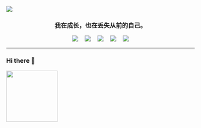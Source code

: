 ![](https://cdn.jsdelivr.net/gh/ye-tutu/blog-cdn@main/picture/1650693278000.gif)
<h3 align="center">我在成长，也在丢失从前的自己。</h3>
<div align="center">
  <a href="https://www.tutime.cn/"><img src="https://img.shields.io/badge/Blog-我的博客-blue"></a>&emsp;
  <a href="https://twitter.com/HiTuYes/"><img src="https://img.shields.io/badge/Twitter-%E6%8E%A8%E7%89%B9-blue"></a>&emsp;
  <a href="https://space.bilibili.com/498959589"><img src="https://img.shields.io/badge/Bilibili-B%E7%AB%99-ff69b4"></a>&emsp;
  <a href="mailto:me@hifurry.cn"><img src="https://img.shields.io/badge/Email-邮箱-blue"></a>&emsp;
  <img src="https://visitor-badge.glitch.me/badge?page_id=ye-tutu">
</div>

<hr>



### Hi there 👋
<div align="left"><img height="137px" src="https://github-readme-stats.vercel.app/api?username=ye-tutu&show_icons=true&icon_color=CE1D2D&text_color=718096&bg_color=ffffff&hide_title=true" /> </div>


<!--
**ye-tutu/ye-tutu** is a ✨ _special_ ✨ repository because its `README.md` (this file) appears on your GitHub profile.

Here are some ideas to get you started:

- 🔭 I’m currently working on ...
- 🌱 I’m currently learning ...
- 👯 I’m looking to collaborate on ...
- 🤔 I’m looking for help with ...
- 💬 Ask me about ...
- 📫 How to reach me: ...
- 😄 Pronouns: ...
- ⚡ Fun fact: ...
-->

